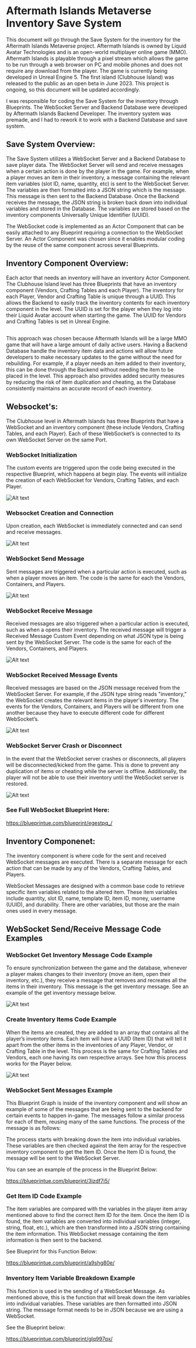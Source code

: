 # Aftermath Islands Metaverse Inventory Save System

This document will go through the Save System for the inventory for the Aftermath Islands Metaverse project. Aftermath Islands is owned by Liquid Avatar Technologies and is an open-world multiplayer online game (MMO). Aftermath Islands is playable through a pixel stream which allows the game to be run through a web browser on PC and mobile phones and does not require any download from the player. The game is currently being developed in Unreal Engine 5. The first island (Clubhouse Island) was released to the public as an open beta in June 2023. This project is ongoing, so this document will be updated accordingly.

I was responsible for coding the Save System for the inventory through Blueprints. The WebSocket Server and Backend Database were developed by Aftermath Islands Backend Developer. The inventory system was premade, and I had to rework it to work with a Backend Database and save system. 

## Save System Overview:

The Save System utilizes a WebSocket Server and a Backend Database to save player data. The WebSocket Server will send and receive messages when a certain action is done by the player in the game. For example, when a player moves an item in their inventory, a message containing the relevant item variables (slot ID, name, quantity, etc) is sent to the WebSocket Server. The variables are then formatted into a JSON string which is the message. This message is then sent to the Backend Database. Once the Backend receives the message, the JSON string is broken back down into individual variables and stored in the Database. The variables are stored based on the inventory components Universally Unique Identifier (UUID). 

The WebSocket code is implemented as an Actor Component that can be easily attached to any Blueprint requiring a connection to the WebSocket Server. An Actor Component was chosen since it enables modular coding by the reuse of the same component across several Blueprints. 

## Inventory Component Overview:

Each actor that needs an inventory will have an inventory Actor Component. The Clubhouse Island level has three Blueprints that have an inventory component (Vendors, Crafting Tables and each Player). The inventory for each Player, Vendor and Crafting Table is unique through a UUID. This allows the Backend to easily track the inventory contents for each inventory component in the level. The UUID is set for the player when they log into their Liquid Avatar account when starting the game. The UUID for Vendors and Crafting Tables is set in Unreal Engine. 
##

This approach was chosen because Aftermath Islands will be a large MMO game that will have a large amount of daily active users. Having a Backend Database handle the inventory item data and actions will allow future developers to make necessary updates to the game without the need for rebuilding. For example, if a player needs an item added to their inventory, this can be done through the Backend without needing the item to be placed in the level. This approach also provides added security measures by reducing the risk of item duplication and cheating, as the Database consistently maintains an accurate record of each inventory.

## Websocket's:

The Clubhouse level in Aftermath Islands has three Blueprints that have a WebSocket and an inventory component (these include Vendors, Crafting Tables, and each Player). Each of these WebSocket’s is connected to its own WebSocket Server on the same Port. 

### WebSocket Initialization

The custom events are triggered upon the code being executed in the respective Blueprint, which happens at begin play. The events will initialize the creation of each WebSocket for Vendors, Crafting Tables, and each Player.

![Alt text](WebSocket_Initialization.png)

### Websocket Creation and Connection

Upon creation, each WebSocket is immediately connected and can send and receive messages. 

![Alt text](Websocket_Creation_and_Connection.png)

### WebSocket Send Message 

Sent messages are triggered when a particular action is executed, such as when a player moves an item. The code is the same for each the Vendors, Containers, and Players.

![Alt text](Websocket_Send_Message.png)

### WebSocket Receive Message

Received messages are also triggered when a particular action is executed, such as when a opens their inventory. The received message will trigger a Received Message Custom Event depending on what JSON type is being sent by the WebSocket Server. The code is the same for each of the Vendors, Containers, and Players.

![Alt text](Websocket_Receive_Message.png)

### WebSocket Received Message Events

Received messages are based on the JSON message received from the WebSocket Server. For example, if the JSON type string reads "inventory,” the WebSocket creates the relevant items in the player's inventory. The events for the Vendors, Containers, and Players will be different from one another because they have to execute different code for different WebSocket’s.

![Alt text](Websocket_Received_Message_Events.png)

### WebSocket Server Crash or Disconnect

In the event that the WebSocket server crashes or disconnects, all players will be disconnected/kicked from the game. This is done to prevent any duplication of items or cheating while the server is offline. Additionally, the player will not be able to use their inventory until the WebSocket server is restored. 

![Alt text](WebSocket_Server_Crash_or_Disconnect.png)

### See Full WebSocket Blueprint Here: 

https://blueprintue.com/blueprint/egestpq_/ 

## Inventory Componenet:

The inventory component is where code for the sent and received WebSocket messages are executed.  There is a separate message for each action that can be made by any of the Vendors, Crafting Tables, and Players. 

WebSocket Messages are designed with a common base code to retrieve specific item variables related to the altered item. These item variables include quantity, slot ID, name, template ID, item ID, money, username (UUID), and durability. There are other variables, but those are the main ones used in every message. 

## WebSocket Send/Receive Message Code Examples

### WebSocket Get Inventory Message Code Example

To ensure synchronization between the game and the database, whenever a player makes changes to their inventory (move an item, open their inventory, etc.), they receive a message that removes and recreates all the items in their inventory. This message is the get inventory message. See an example of the get inventory message below.

![Alt text](Get_Inventory_Message.png)

### Create Inventory Items Code Example

 When the items are created, they are added to an array that contains all the player’s inventory items. Each item will have a UUID (Item ID) that will tell it apart from the other items in the inventories of any Player, Vendor, or Crafting Table in the level. This process is the same for Crafting Tables and Vendors, each one having its own respective arrays. See how this process works for the Player below.

 ![Alt text](Create_Inventory_Items.png)

### WebSocket Sent Messages Example 

This Blueprint Graph is inside of the inventory component and will show an example of some of the messages that are being sent to the backend for certain events to happen in-game. The messages follow a similar process for each of them, reusing many of the same functions. The process of the message is as follows: 

The process starts with breaking down the item into individual variables. These variables are then checked against the item array for the respective inventory component to get the Item ID. Once the Item ID is found, the message will be sent to the WebSocket Server.

You can see an example of the process in the Blueprint Below:

https://blueprintue.com/blueprint/3izdf7i5/ 

 ### Get Item ID Code Example

The item variables are compared with the variables in the player item array mentioned above to find the correct Item ID for the item. Once the item ID is found, the item variables are converted into individual variables (integer, string, float, etc.), which are then transformed into a JSON string containing the item information. This WebSocket message containing the item information is then sent to the backend.

See Blueprint for this Function Below:

https://blueprintue.com/blueprint/a9shg80e/ 

### Inventory Item Variable Breakdown Example

This function is used in the sending of a WebSocket Message. As mentioned above, this is the function that will break down the item variables into individual variables. These variables are then formatted into JSON string. The message format needs to be in JSON because we are using a WebSocket. 

See the Blueprint below:

https://blueprintue.com/blueprint/glq997qx/